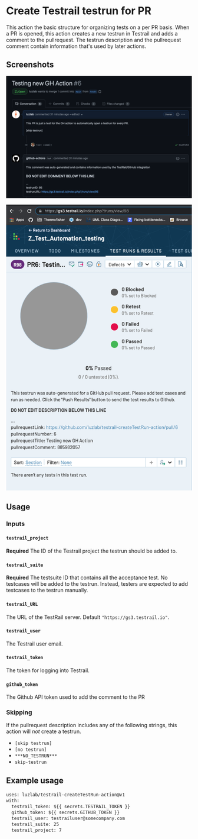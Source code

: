 # Create Testrail testrun for PR

This action the basic structure for organizing tests on a per PR basis. When a PR is
opened, this action creates a new testrun in Testrail and adds a comment to the pullrequest.
The testrun description and the pullrequest comment contain information that's
used by later actions. 

## Screenshots
![commentscreenshot](./prcomment.png)

![testrunscreenshot](./testrun.png)

## Usage

### Inputs

#### `testrail_project`

**Required** The ID of the Testrail project the testrun should be added to.

#### `testrail_suite`

**Required** The testsuite ID that contains all the acceptance test. No testcases will
be added to the testrun. Instead, testers are expected to add testcases to the testrun
manually.

#### `testrail_URL`

The URL of the TestRail server. Default `"https://gs3.testrail.io"`.

#### `testrail_user`

The Testrail user email.

#### `testrail_token`

The token for logging into Testrail.

#### `github_token`

The Github API token used to add the comment to the PR

### Skipping
If the pullrequest description includes any of the following strings, this action
will _not_ create a testrun.

- `[skip testrun]`
- `[no testrun]`
- `***NO_TESTRUN***`
- `skip-testrun`

## Example usage

```
uses: luzlab/testrail-createTestRun-action@v1
with:
  testrail_token: ${{ secrets.TESTRAIL_TOKEN }}
  github_token: ${{ secrets.GITHUB_TOKEN }}
  testrail_user: testrailuser@somecompany.com
  testrail_suite: 25
  testrail_project: 7
```